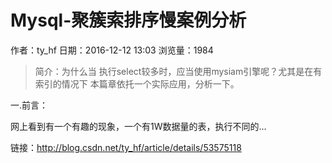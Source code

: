 # Mysql-聚簇索排序慢案例分析
作者：ty_hf
日期：2016-12-12 13:03
浏览量：1984
> 简介：为什么当 执行select较多时，应当使用mysiam引擎呢？尤其是在有索引的情况下
本篇章依托一个实际应用，分析一下。



一.前言：

网上看到有一个有趣的现象，一个有1W数据量的表，执行不同的...

 链接：http://blog.csdn.net/ty_hf/article/details/53575118
